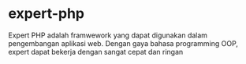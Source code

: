 # expert-php
Expert PHP adalah framwework yang dapat digunakan dalam pengembangan aplikasi web. Dengan gaya bahasa programming OOP, expert dapat bekerja dengan sangat cepat dan ringan
